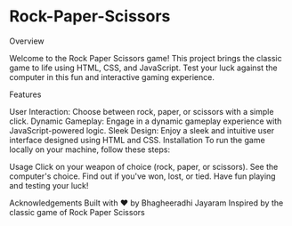 # Rock-Paper-Scissors

Overview

Welcome to the Rock Paper Scissors game! This project brings the classic game to life using HTML, CSS, and JavaScript. Test your luck against the computer in this fun and interactive gaming experience.

Features

User Interaction: Choose between rock, paper, or scissors with a simple click.
Dynamic Gameplay: Engage in a dynamic gameplay experience with JavaScript-powered logic.
Sleek Design: Enjoy a sleek and intuitive user interface designed using HTML and CSS.
Installation
To run the game locally on your machine, follow these steps:

Usage
Click on your weapon of choice (rock, paper, or scissors).
See the computer's choice.
Find out if you've won, lost, or tied.
Have fun playing and testing your luck!

Acknowledgements
Built with ❤️ by Bhagheeradhi Jayaram
Inspired by the classic game of Rock Paper Scissors

